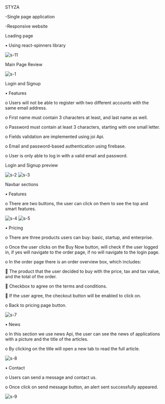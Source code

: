 STYZA 

-Single page application

-Responsive website 

Loading page

•	Using react-spinners library

![s-11](https://user-images.githubusercontent.com/106487998/186722871-035f24d3-835c-44f5-9e82-3f69f9a7eea7.PNG)

Main Page Review

![s-1](https://user-images.githubusercontent.com/106487998/186722955-13b9bb87-0f9d-44bb-aac1-c336c0edd123.PNG)

Login and Signup

• Features

o Users will not be able to register with two different accounts with the same email address.

o First name must contain 3 characters at least, and last name as well.

o Password must contain at least 3 characters, starting with one small letter.

o Fields validation are implemented using joi Api.

o Email and password-based authentication using firebase.

o User is only able to log in with a valid email and password.

Login and Signup preview

![s-2](https://user-images.githubusercontent.com/106487998/186722997-5875cc03-ded2-433b-b27f-1d0b29871355.PNG)
![s-3](https://user-images.githubusercontent.com/106487998/186723012-fc81260a-5115-4960-a534-c921b7fbc4a7.PNG)


Navbar sections

•	Features

o There are two buttons, the user can click on them to see the top and smart features.

![s-4](https://user-images.githubusercontent.com/106487998/186723054-b44fd5ef-6ace-4aaf-9c01-d981754f438a.PNG)
![s-5](https://user-images.githubusercontent.com/106487998/186723064-78b1a4ac-05aa-4cfd-86e0-c7cb638bd558.PNG)

• Pricing

o There are three products users can buy: basic, startup, and enterprise.

o Once the user clicks on the Buy Now button, will check if the user logged in, if yes will navigate to the order page, if no will navigate to the login page.

o In the order page there is an order overview box, which includes:

 The product that the user decided to buy with the price, tax and tax value, and the total of the order.

 Checkbox to agree on the terms and conditions.

 If the user agree, the checkout button will be enabled to click on.

o Back to pricing page button.

![s-7](https://user-images.githubusercontent.com/106487998/186723109-37a6ca31-c53a-4a65-88fa-9ac9576c86fb.PNG)

• News

o In this section we use news Api, the user can see the news of applications with a picture and the title of the articles.

o By clicking on the title will open a new tab to read the full article.

![s-8](https://user-images.githubusercontent.com/106487998/186723139-d742aa1d-1f56-4679-925d-f4e101eb3a9c.PNG)

• Contact

o Users can send a message and contact us.

o Once click on send message button, an alert sent successfully appeared.


![s-9](https://user-images.githubusercontent.com/106487998/186723207-bb64213e-e9d2-497e-8387-c0ffb6765ad4.PNG)

